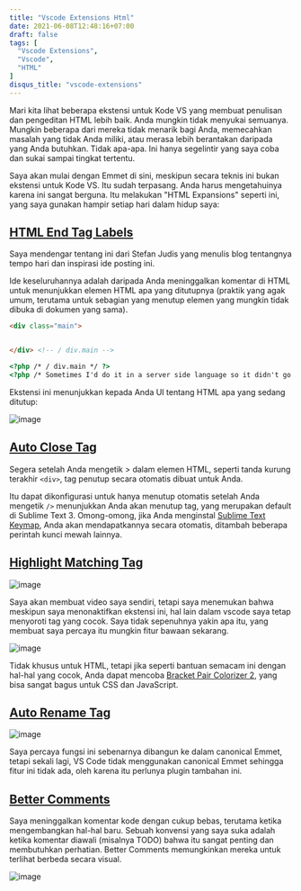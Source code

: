 ```yaml
---
title: "Vscode Extensions Html"
date: 2021-06-08T12:48:16+07:00
draft: false
tags: [
  "Vscode Extensions",
  "Vscode",
  "HTML"
]
disqus_title: "vscode-extensions"
---
```


Mari kita lihat beberapa ekstensi untuk Kode VS yang membuat penulisan dan pengeditan HTML lebih baik. Anda mungkin tidak menyukai semuanya. Mungkin beberapa dari mereka tidak menarik bagi Anda, memecahkan masalah yang tidak Anda miliki, atau merasa lebih berantakan daripada yang Anda butuhkan. Tidak apa-apa. Ini hanya segelintir yang saya coba dan sukai sampai tingkat tertentu.

Saya akan mulai dengan Emmet di sini, meskipun secara teknis ini bukan ekstensi untuk Kode VS. Itu sudah terpasang. Anda harus mengetahuinya karena ini sangat berguna. Itu melakukan "HTML Expansions" seperti ini, yang saya gunakan hampir setiap hari dalam hidup saya:

## [HTML End Tag Labels](https://marketplace.visualstudio.com/items?itemName=anteprimorac.html-end-tag-labels)

Saya mendengar tentang ini dari Stefan Judis yang menulis blog tentangnya tempo hari dan inspirasi ide posting ini.

Ide keseluruhannya adalah daripada Anda meninggalkan komentar di HTML untuk menunjukkan elemen HTML apa yang ditutupnya (praktik yang agak umum, terutama untuk sebagian yang menutup elemen yang mungkin tidak dibuka di dokumen yang sama).

```html
<div class="main">


</div> <!-- / div.main -->

<?php /* / div.main */ ?>
<?php /* Sometimes I'd do it in a server side language so it didn't go over the wire. */ ?>
```

Ekstensi ini menunjukkan kepada Anda UI tentang HTML apa yang sedang ditutup:

![image](https://raw.githubusercontent.com/anteprimorac/vscode-html-end-tag-labels/master/images/screenshot-1.png)

## [Auto Close Tag](https://marketplace.visualstudio.com/items?itemName=formulahendry.auto-close-tag)

Segera setelah Anda mengetik > dalam elemen HTML, seperti tanda kurung terakhir `<div>`, tag penutup secara otomatis dibuat untuk Anda.

Itu dapat dikonfigurasi untuk hanya menutup otomatis setelah Anda mengetik `/>` menunjukkan Anda akan menutup tag, yang merupakan default di Sublime Text 3. Omong-omong, jika Anda menginstal [Sublime Text Keymap](https://marketplace.visualstudio.com/items?itemName=ms-vscode.sublime-keybindings), Anda akan mendapatkannya secara otomatis, ditambah beberapa perintah kunci mewah lainnya.

## [Highlight Matching Tag](https://marketplace.visualstudio.com/items?itemName=vincaslt.highlight-matching-tag)

![image](https://images2.imgbox.com/71/2a/zIA1XCzK_o.gif)

Saya akan membuat video saya sendiri, tetapi saya menemukan bahwa meskipun saya menonaktifkan ekstensi ini, hal lain dalam vscode saya tetap menyoroti tag yang cocok. Saya tidak sepenuhnya yakin apa itu, yang membuat saya percaya itu mungkin fitur bawaan sekarang.

![image](https://i0.wp.com/css-tricks.com/wp-content/uploads/2021/05/Screen-Shot-2021-05-26-at-1.56.35-PM.png?w=1004&ssl=1)

Tidak khusus untuk HTML, tetapi jika seperti bantuan semacam ini dengan hal-hal yang cocok, Anda dapat mencoba [Bracket Pair Colorizer 2](https://marketplace.visualstudio.com/items?itemName=CoenraadS.bracket-pair-colorizer-2), yang bisa sangat bagus untuk CSS dan JavaScript.

## [Auto Rename Tag](https://marketplace.visualstudio.com/items?itemName=formulahendry.auto-rename-tag)

![image](https://github.com/formulahendry/vscode-auto-rename-tag/raw/master/images/usage.gif)

Saya percaya fungsi ini sebenarnya dibangun ke dalam canonical Emmet, tetapi sekali lagi, VS Code tidak menggunakan canonical Emmet sehingga fitur ini tidak ada, oleh karena itu perlunya plugin tambahan ini.

## [Better Comments](https://marketplace.visualstudio.com/items?itemName=aaron-bond.better-comments)

Saya meninggalkan komentar kode dengan cukup bebas, terutama ketika mengembangkan hal-hal baru. Sebuah konvensi yang saya suka adalah ketika komentar diawali (misalnya TODO) bahwa itu sangat penting dan membutuhkan perhatian. Better Comments memungkinkan mereka untuk terlihat berbeda secara visual.

![image](https://github.com/aaron-bond/better-comments/raw/master/images/better-comments.PNG)